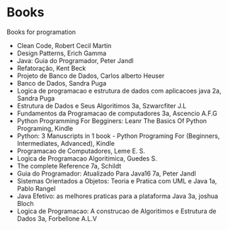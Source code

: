 # Books
Books for programation

- Clean Code, Robert Cecil Martin
- Design Patterns, Erich Gamma
- Java: Guia do Programador, Peter Jandl
- Refatoração, Kent Beck
- Projeto de Banco de Dados, Carlos alberto Heuser
- Banco de Dados, Sandra Puga
- Logica de programacao e estrutura de dados com aplicacoes java 2a, Sandra Puga
- Estrutura de Dados e Seus Algoritimos 3a, Szwarcfiter J.L
- Fundamentos da Programacao de computadores 3a, Ascencio A.F.G
- Python Programming For Begginers: Leanr The Basics Of Python Programing, Kindle
- Python: 3 Manuscripts in 1 book - Python Programing For (Beginners, Intermediates, Advanced), Kindle
- Programacao de Computadores, Leme E. S.
- Logica de Programacao Algoritimica, Guedes S.
- The complete Reference 7a, Schildt
- Guia do Programador: Atualizado Para Java16 7a, Peter Jandl
- Sistemas Orientados a Objetos: Teoria e Pratica com UML e Java 1a, Pablo Rangel
- Java Efetivo: as melhores praticas para a plataforma Java 3a, joshua Bloch
- Logica de Programacao: A construcao de Algoritimos e Estrutura de Dados 3a, Forbellone A.L.V
